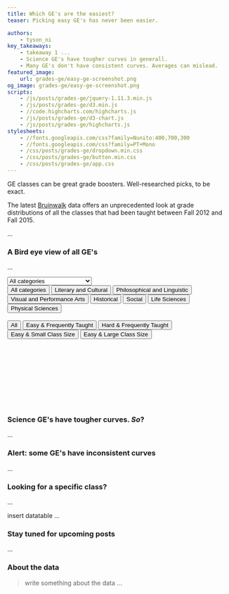 ```yaml
---
title: Which GE's are the easiest?
teaser: Picking easy GE's has never been easier.

authors:
    - tyson_ni
key_takeaways:
    - takeaway 1 ...
    - Science GE's have tougher curves in generall.
    - Many GE's don't have consistent curves. Averages can mislead.
featured_image:
    url: grades-ge/easy-ge-screenshot.png
og_image: grades-ge/easy-ge-screenshot.png
scripts:
    - /js/posts/grades-ge/jquery-1.11.3.min.js
    - /js/posts/grades-ge/d3.min.js
    - //code.highcharts.com/highcharts.js
    - /js/posts/grades-ge/d3-chart.js
    - /js/posts/grades-ge/highcharts.js
stylesheets:
    - //fonts.googleapis.com/css?family=Nunito:400,700,300
    - //fonts.googleapis.com/css?family=PT+Mono
    - /css/posts/grades-ge/dropdown.min.css
    - /css/posts/grades-ge/button.min.css
    - /css/posts/grades-ge/app.css
---
```


GE classes can be great grade boosters. Well-researched picks, to be exact.

The latest [Bruinwalk](http://www.bruinwalk.com/) data offers an unprecedented look at grade distributions of all the classes that had been taught between Fall 2012 and Fall 2015.

...

### A Bird eye view of all GE's

...

<div id="visualization"></div>
<div id="vizContainer">


  <select class="ui selection dropdown" id="pickCategory">
    <option value="0" selected>All categories</option>
    <option value="1">Literary and Cultural</option>
    <option value="2">Philosophical and Linguistic</option>
    <option value="3">Visual and Performance Arts</option>
    <option value="4">Historical</option>
    <option value="5">Social</option>
    <option value="6">Life Sciences</option>
    <option value="7">Physical Sciences</option>
  </select>

  <div id="pickReq">
    <button class="ui tiny button req blue" type="button" value="0">All categories</button>
    <button class="ui tiny basic button req" type="button" value="0">Literary and Cultural</button>
    <button class="ui tiny basic button req" type="button" value="0">Philosophical and Linguistic</button>
    <button class="ui tiny basic button req" type="button" value="0">Visual and Performance Arts</button>
    <button class="ui tiny basic button req" type="button" value="0">Historical</button>
    <button class="ui tiny basic button req" type="button" value="0">Social</button>
    <button class="ui tiny basic button req" type="button" value="0">Life Sciences</button>
    <button class="ui tiny basic button req" type="button" value="0">Physical Sciences</button>
  </div>

  <br>

  <div id="pickTheme">
    <button class="ui tiny button theme olive" type="button" value="0" selected>All</button>
    <button class="ui tiny basic button theme" type="button" value="1">Easy & Frequently Taught</button>
    <button class="ui tiny basic button theme" type="button" value="2">Hard & Frequently Taught</button>
    <button class="ui tiny basic button theme" type="button" value="3">Easy & Small Class Size</button>
    <button class="ui tiny basic button theme" type="button" value="4">Easy & Large Class Size</button>
  </div>

  <svg id="chart">
  </svg>

</div>



### Science GE's have tougher curves. *So*?

...

<div id="highchart2">
</div>

### Alert: some GE's have inconsistent curves

...

### Looking for a specific class?

...

insert datatable ...

### Stay tuned for upcoming posts

...

### About the data

> write something about the data ...

